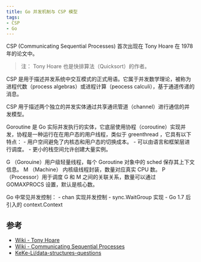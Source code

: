 ```yaml
---
title: Go 并发机制与 CSP 模型
tags:
- CSP
- Go
---
```


CSP (Communicating Sequential Processes) 首次出现在 Tony Hoare 在 1978 年的论文中。

> 注： Tony Hoare 也是快排算法（Quicksort）的作者。

CSP 是用于描述并发系统中交互模式的正式用语。它属于并发数学理论，被称为进程代数（process algebras）或进程计算（peocess calculi），基于通道传递的消息。

CSP 用于描述两个独立的并发实体通过共享通讯管道（channel）进行通信的并发模型。

Goroutine 是 Go 实际并发执行的实体，它底层使用协程（coroutine）实现并发，协程是一种运行在在用户态的用户线程，类似于 greenthread ，它具有以下特点：
	- 用户空间避免了内核态和用户态的切换成本。
	- 可以由语言和框架层进行调度。
	- 更小的栈空间允许创建大量实例。

G （Gorouine）用户级轻量线程，每个 Goroutine 对象中的 sched 保存其上下文信息。
M （Machine） 内核级线程封装，数量对应真实 CPU 数。
P （Processor）用于调度 G 和 M 之间的关联关系，数量可以通过 GOMAXPROCS 设置，默认是核心数。

Go 中常见并发控制：
	- chan 实现并发控制
	- sync.WaitGroup 实现
	- Go 1.7 后引入的 context.Context

## 参考

- [Wiki - Tony Hoare](https://en.wikipedia.org/wiki/Tony_Hoare)
- [Wiki - Communicating Sequential Processes](https://en.wikipedia.org/wiki/Communicating_sequential_processes)
- [KeKe-Li/data-structures-questions](https://github.com/KeKe-Li/data-structures-questions/blob/master/src/chapter05/golang.01.md)
